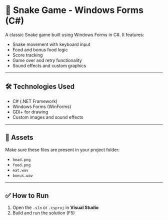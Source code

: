 # 🐍 Snake Game - Windows Forms (C#)

A classic Snake game built using Windows Forms in C#. It features:

- Snake movement with keyboard input
- Food and bonus food logic
- Score tracking
- Game over and retry functionality
- Sound effects and custom graphics

---

## 🛠️ Technologies Used

- C# (.NET Framework)
- Windows Forms (WinForms)
- GDI+ for drawing
- Custom images and sound effects

---

## 📁 Assets

Make sure these files are present in your project folder:

- `head.png`
- `food.png`
- `eat.wav`
- `bonus.wav`

---

## ✅ How to Run

1. Open the `.sln` or `.csproj` in **Visual Studio**
2. Build and run the solution (F5)
